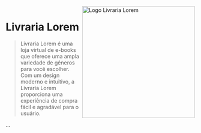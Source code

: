 <img src="https://user-images.githubusercontent.com/108842368/225998008-fbe71a97-de7d-44f1-9c7b-d732b36d6396.png" width="300px" min-width="300px" max-width="500px" align="right" alt="Logo Livraria Lorem">

<h1>Livraria Lorem</h1>

> Livraria Lorem é uma loja virtual de e-books que oferece uma ampla variedade de gêneros para você escolher. Com um design moderno e intuitivo, a Livraria Lorem proporciona uma experiência de compra fácil e agradável para o usuário.

...
